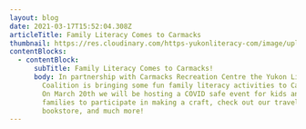 ```yaml
---
layout: blog
date: 2021-03-17T15:52:04.308Z
articleTitle: Family Literacy Comes to Carmacks
thumbnail: https://res.cloudinary.com/https-yukonliteracy-com/image/upload/q_35/v1648537526/ylc-family-day_gmuegi.png
contentBlocks:
  - contentBlock:
      subTitle: Family Literacy Comes to Carmacks!
      body: In partnership with Carmacks Recreation Centre the Yukon Literacy
        Coalition is bringing some fun family literacy activities to Carmacks.
        On March 20th we will be hosting a COVID safe event for kids and
        families to participate in making a craft, check out our travelling free
        bookstore, and much more!
---
```

